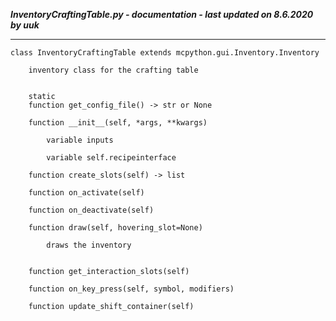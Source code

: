 ***InventoryCraftingTable.py - documentation - last updated on 8.6.2020 by uuk***
___

    class InventoryCraftingTable extends mcpython.gui.Inventory.Inventory
        
        inventory class for the crafting table


        static
        function get_config_file() -> str or None

        function __init__(self, *args, **kwargs)

            variable inputs

            variable self.recipeinterface

        function create_slots(self) -> list

        function on_activate(self)

        function on_deactivate(self)

        function draw(self, hovering_slot=None)
            
            draws the inventory


        function get_interaction_slots(self)

        function on_key_press(self, symbol, modifiers)

        function update_shift_container(self)